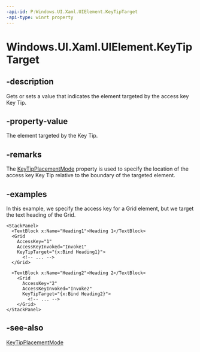 ```yaml
---
-api-id: P:Windows.UI.Xaml.UIElement.KeyTipTarget
-api-type: winrt property
---
```


<!-- Property syntax.
public DependencyObject KeyTipTarget { get;  set; }
-->

# Windows.UI.Xaml.UIElement.KeyTipTarget

## -description
Gets or sets a value that indicates the element targeted by the access key Key Tip.



## -property-value
The element targeted by the Key Tip.

## -remarks
The [KeyTipPlacementMode](uielement_keytipplacementmode.md) property is used to specify the location of the access key Key Tip relative to the boundary of the targeted element.

## -examples
In this example, we specify the access key for a Grid element, but we target the text heading of the Grid.

```xaml
<StackPanel> 
  <TextBlock x:Name="Heading1">Heading 1</TextBlock> 
  <Grid 
    AccessKey="1" 
    AccessKeyInvoked="Invoke1" 
    KeyTipTarget="{x:Bind Heading1}"> 
      <!-- ... -->
  </Grid> 

  <TextBlock x:Name="Heading2">Heading 2</TextBlock> 
    <Grid 
      AccessKey="2" 
      AccessKeyInvoked="Invoke2" 
      KeyTipTarget="{x:Bind Heading2}"> 
        <!-- ... --> 
    </Grid> 
</StackPanel>  
```

## -see-also
[KeyTipPlacementMode](uielement_keytipplacementmode.md)

